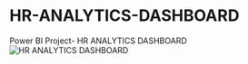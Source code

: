 # HR-ANALYTICS-DASHBOARD
Power BI Project- HR ANALYTICS DASHBOARD 
![HR ANALYTICS DASHBOARD](https://github.com/KMNaim/HR-ANALYTICS-DASHBOARD/assets/61006279/b891ac41-d2fb-4e76-85fb-2b152698d684)
